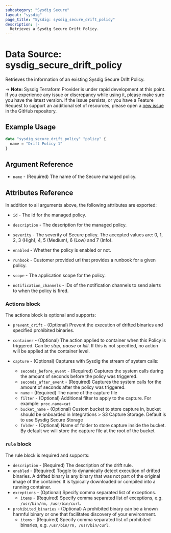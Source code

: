 ```yaml
---
subcategory: "Sysdig Secure"
layout: "sysdig"
page_title: "Sysdig: sysdig_secure_drift_policy"
description: |-
  Retrieves a Sysdig Secure Drift Policy.
---
```


# Data Source: sysdig_secure_drift_policy

Retrieves the information of an existing Sysdig Secure Drift Policy.

-> **Note:** Sysdig Terraform Provider is under rapid development at this point. If you experience any issue or discrepancy while using it, please make sure you have the latest version. If the issue persists, or you have a Feature Request to support an additional set of resources, please open a [new issue](https://github.com/sysdiglabs/terraform-provider-sysdig/issues/new) in the GitHub repository.

## Example Usage

```terraform
data "sysdig_secure_drift_policy" "policy" {
  name = "Drift Policy 1"
}
```

## Argument Reference

* `name` - (Required) The name of the Secure managed policy.

## Attributes Reference

In addition to all arguments above, the following attributes are exported:

* `id` - The id for the managed policy.

* `description` - The description for the managed policy.

* `severity` -  The severity of Secure policy. The accepted values
    are: 0, 1, 2, 3 (High), 4, 5 (Medium), 6 (Low) and 7 (Info).

* `enabled` - Whether the policy is enabled or not.

* `runbook` - Customer provided url that provides a runbook for a given policy.

* `scope` - The application scope for the policy.

* `notification_channels` - IDs of the notification channels to send alerts to
    when the policy is fired.

### Actions block

The actions block is optional and supports:

* `prevent_drift` - (Optional) Prevent the execution of drifted binaries and specified prohibited binaries.

* `container` - (Optional) The action applied to container when this Policy is
    triggered. Can be *stop*, *pause* or *kill*. If this is not specified,
    no action will be applied at the container level.

* `capture` - (Optional) Captures with Sysdig the stream of system calls:
    * `seconds_before_event` - (Required) Captures the system calls during the
    amount of seconds before the policy was triggered.
    * `seconds_after_event` - (Required) Captures the system calls for the amount
    of seconds after the policy was triggered.
    * `name` - (Required) The name of the capture file
    * `filter` - (Optional) Additional filter to apply to the capture. For example: `proc.name=cat`
    * `bucket_name` - (Optional) Custom bucket to store capture in, 
    bucket should be onboarded in Integrations > S3 Capture Storage. Default is to use Sysdig Secure Storage 
    * `folder` - (Optional) Name of folder to store capture inside the bucket. 
    By default we will store the capture file at the root of the bucket

### `rule` block

The rule block is required and supports:

* `description` - (Required) The description of the drift rule.
* `enabled` - (Required) Toggle to dynamically detect execution of drifted binaries. A drifted binary is any binary that was not part of the original image of the container. It is typically downloaded or compiled into a running container.
* `exceptions` - (Optional) Specify comma separated list of exceptions.
    * `items` - (Required) Specify comma separated list of exceptions, e.g. `/usr/bin/rm, /usr/bin/curl`.
* `prohibited_binaries` - (Optional) A prohibited binary can be a known harmful binary or one that facilitates discovery of your environment.
    * `items` - (Required) Specify comma separated list of prohibited binaries, e.g. `/usr/bin/rm, /usr/bin/curl`.


